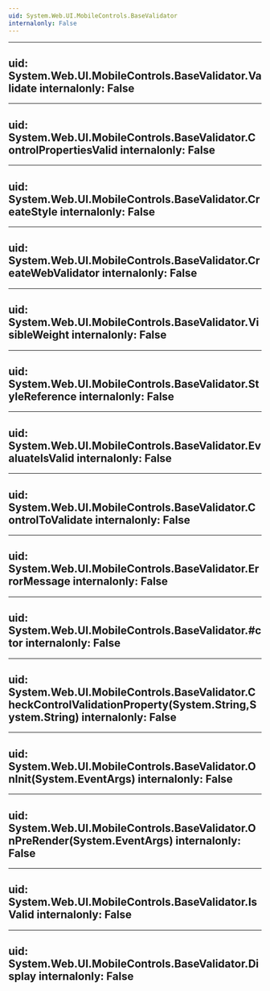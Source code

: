 ```yaml
---
uid: System.Web.UI.MobileControls.BaseValidator
internalonly: False
---
```


---
uid: System.Web.UI.MobileControls.BaseValidator.Validate
internalonly: False
---

---
uid: System.Web.UI.MobileControls.BaseValidator.ControlPropertiesValid
internalonly: False
---

---
uid: System.Web.UI.MobileControls.BaseValidator.CreateStyle
internalonly: False
---

---
uid: System.Web.UI.MobileControls.BaseValidator.CreateWebValidator
internalonly: False
---

---
uid: System.Web.UI.MobileControls.BaseValidator.VisibleWeight
internalonly: False
---

---
uid: System.Web.UI.MobileControls.BaseValidator.StyleReference
internalonly: False
---

---
uid: System.Web.UI.MobileControls.BaseValidator.EvaluateIsValid
internalonly: False
---

---
uid: System.Web.UI.MobileControls.BaseValidator.ControlToValidate
internalonly: False
---

---
uid: System.Web.UI.MobileControls.BaseValidator.ErrorMessage
internalonly: False
---

---
uid: System.Web.UI.MobileControls.BaseValidator.#ctor
internalonly: False
---

---
uid: System.Web.UI.MobileControls.BaseValidator.CheckControlValidationProperty(System.String,System.String)
internalonly: False
---

---
uid: System.Web.UI.MobileControls.BaseValidator.OnInit(System.EventArgs)
internalonly: False
---

---
uid: System.Web.UI.MobileControls.BaseValidator.OnPreRender(System.EventArgs)
internalonly: False
---

---
uid: System.Web.UI.MobileControls.BaseValidator.IsValid
internalonly: False
---

---
uid: System.Web.UI.MobileControls.BaseValidator.Display
internalonly: False
---
